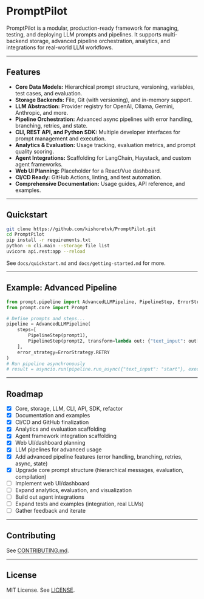 # PromptPilot

PromptPilot is a modular, production-ready framework for managing, testing, and deploying LLM prompts and pipelines. It supports multi-backend storage, advanced pipeline orchestration, analytics, and integrations for real-world LLM workflows.

---

## Features

- **Core Data Models:** Hierarchical prompt structure, versioning, variables, test cases, and evaluation.
- **Storage Backends:** File, Git (with versioning), and in-memory support.
- **LLM Abstraction:** Provider registry for OpenAI, Ollama, Gemini, Anthropic, and more.
- **Pipeline Orchestration:** Advanced async pipelines with error handling, branching, retries, and state.
- **CLI, REST API, and Python SDK:** Multiple developer interfaces for prompt management and execution.
- **Analytics & Evaluation:** Usage tracking, evaluation metrics, and prompt quality scoring.
- **Agent Integrations:** Scaffolding for LangChain, Haystack, and custom agent frameworks.
- **Web UI Planning:** Placeholder for a React/Vue dashboard.
- **CI/CD Ready:** GitHub Actions, linting, and test automation.
- **Comprehensive Documentation:** Usage guides, API reference, and examples.

---

## Quickstart

```sh
git clone https://github.com/kishoretvk/PromptPilot.git
cd PromptPilot
pip install -r requirements.txt
python -m cli.main --storage file list
uvicorn api.rest:app --reload
```

See `docs/quickstart.md` and `docs/getting-started.md` for more.

---

## Example: Advanced Pipeline

```python
from prompt.pipeline import AdvancedLLMPipeline, PipelineStep, ErrorStrategy
from prompt.core import Prompt

# Define prompts and steps...
pipeline = AdvancedLLMPipeline(
    steps=[
        PipelineStep(prompt1),
        PipelineStep(prompt2, transform=lambda out: {"text_input": out["result"]}, max_retries=2),
    ],
    error_strategy=ErrorStrategy.RETRY
)
# Run pipeline asynchronously
# result = asyncio.run(pipeline.run_async({"text_input": "start"}, executor))
```

---

## Roadmap

- [x] Core, storage, LLM, CLI, API, SDK, refactor
- [x] Documentation and examples
- [x] CI/CD and GitHub finalization
- [x] Analytics and evaluation scaffolding
- [x] Agent framework integration scaffolding
- [x] Web UI/dashboard planning
- [x] LLM pipelines for advanced usage
- [x] Add advanced pipeline features (error handling, branching, retries, async, state)
- [x] Upgrade core prompt structure (hierarchical messages, evaluation, compilation)
- [ ] Implement web UI/dashboard
- [ ] Expand analytics, evaluation, and visualization
- [ ] Build out agent integrations
- [ ] Expand tests and examples (integration, real LLMs)
- [ ] Gather feedback and iterate

---

## Contributing

See [CONTRIBUTING.md](CONTRIBUTING.md).

---

## License

MIT License. See [LICENSE](LICENSE).
